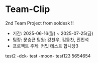 # Team-Clip
2nd Team Project from soldesk !!

* 기간: 2025-06-16(월) ~ 2025-07-25(금)
* 팀장: 문승균 팀원: 강찬우, 김동찬, 진민석
* 프로젝트 주제: 커밋 테스트 합니당3

test2 -dck-
test -moon-
test123
5654654